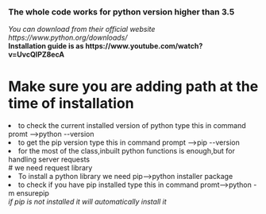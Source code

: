 <h3>The whole code works for python version higher than 3.5</h3>
<i>You can download from their official website https://www.python.org/downloads/</i><br>
<b>Installation guide is as https://www.youtube.com/watch?v=UvcQlPZ8ecA</b>

# Make sure you are adding path at the time of installation
<li>to check the current installed version of python type this in command promt -->python --version</li>
<li>to get the pip version type this in command prompt -->pip --version</li>
<li>for the most of the class,inbuilt python functions is enough,but for handling server requests</li>
# we need request library
<li>To install a python library we need pip-->python installer package</li>
<li>to check if you have pip installed type this in command promt-->python -m ensurepip </li>
<i>if pip is not installed it will automatically install it</i>
